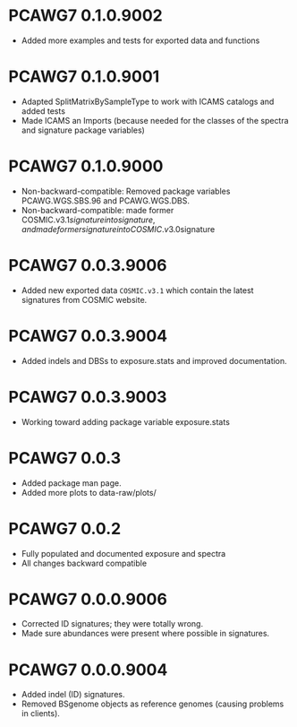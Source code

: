 # PCAWG7 0.1.0.9002
* Added more examples and tests for exported data and functions

# PCAWG7 0.1.0.9001

* Adapted SplitMatrixBySampleType to work with ICAMS catalogs and added tests
* Made ICAMS an Imports (because needed for the classes of the spectra and 
   signature package variables)

# PCAWG7 0.1.0.9000

* Non-backward-compatible: Removed package variables PCAWG.WGS.SBS.96 and PCAWG.WGS.DBS.
* Non-backward-compatible: made former COSMIC.v3.1$signature into signature,
   and made former signature into COSMIC.v3.0$signature

# PCAWG7 0.0.3.9006

* Added new exported data `COSMIC.v3.1` which contain the latest signatures from
COSMIC website.

# PCAWG7 0.0.3.9004

* Added indels and DBSs to exposure.stats and improved documentation.

# PCAWG7 0.0.3.9003

* Working toward adding package variable exposure.stats 

# PCAWG7 0.0.3
* Added package man page.
* Added more plots to data-raw/plots/

# PCAWG7 0.0.2
* Fully populated and documented exposure and spectra
* All changes backward compatible

# PCAWG7 0.0.0.9006
* Corrected ID signatures; they were totally wrong.
* Made sure abundances were present where possible in signatures.

# PCAWG7 0.0.0.9004

* Added indel (ID) signatures.
* Removed BSgenome objects as reference genomes (causing problems in clients).
